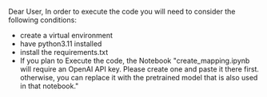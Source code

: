 Dear User,
In order to execute the code you will need to consider the following conditions:

- create a virtual environment
- have python3.11 installed
- install the requirements.txt
- If you plan to Execute the code, the Notebook "create_mapping.ipynb will require an OpenAI API key. Please create one and paste it there first. otherwise, you can replace it with the pretrained model that is also used in that notebook."
